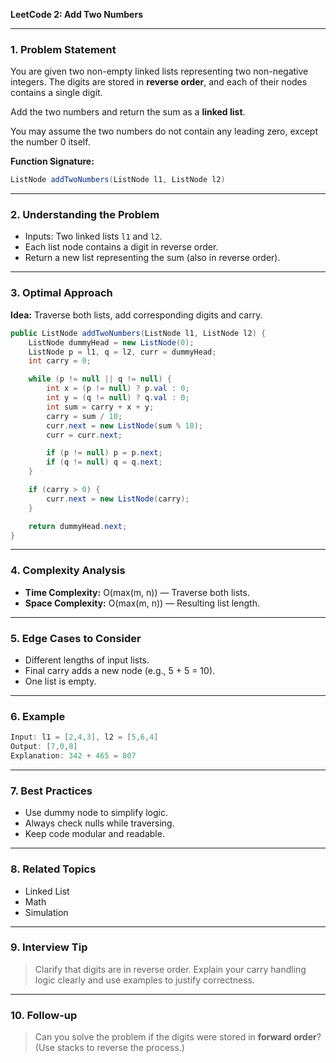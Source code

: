 **LeetCode 2: Add Two Numbers**

---

### 1. Problem Statement

You are given two non-empty linked lists representing two non-negative integers. The digits are stored in **reverse order**, and each of their nodes contains a single digit.

Add the two numbers and return the sum as a **linked list**.

You may assume the two numbers do not contain any leading zero, except the number 0 itself.

**Function Signature:**

```java
ListNode addTwoNumbers(ListNode l1, ListNode l2)
```

---

### 2. Understanding the Problem

- Inputs: Two linked lists `l1` and `l2`.
- Each list node contains a digit in reverse order.
- Return a new list representing the sum (also in reverse order).

---

### 3. Optimal Approach

**Idea:** Traverse both lists, add corresponding digits and carry.

```java
public ListNode addTwoNumbers(ListNode l1, ListNode l2) {
    ListNode dummyHead = new ListNode(0);
    ListNode p = l1, q = l2, curr = dummyHead;
    int carry = 0;

    while (p != null || q != null) {
        int x = (p != null) ? p.val : 0;
        int y = (q != null) ? q.val : 0;
        int sum = carry + x + y;
        carry = sum / 10;
        curr.next = new ListNode(sum % 10);
        curr = curr.next;

        if (p != null) p = p.next;
        if (q != null) q = q.next;
    }

    if (carry > 0) {
        curr.next = new ListNode(carry);
    }

    return dummyHead.next;
}
```

---

### 4. Complexity Analysis

- **Time Complexity:** O(max(m, n)) — Traverse both lists.
- **Space Complexity:** O(max(m, n)) — Resulting list length.

---

### 5. Edge Cases to Consider

- Different lengths of input lists.
- Final carry adds a new node (e.g., 5 + 5 = 10).
- One list is empty.

---

### 6. Example

```java
Input: l1 = [2,4,3], l2 = [5,6,4]
Output: [7,0,8]
Explanation: 342 + 465 = 807
```

---

### 7. Best Practices

- Use dummy node to simplify logic.
- Always check nulls while traversing.
- Keep code modular and readable.

---

### 8. Related Topics

- Linked List
- Math
- Simulation

---

### 9. Interview Tip

> Clarify that digits are in reverse order. Explain your carry handling logic clearly and use examples to justify correctness.

---

### 10. Follow-up

> Can you solve the problem if the digits were stored in **forward order**? (Use stacks to reverse the process.)

